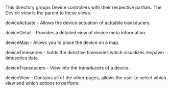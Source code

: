This directory groups Device controllers with their respective partials. The Device view is the parent to these views. 

deviceActuate - Allows the device actuation of actuable transducers. 
 
deviceDetail - Provides a detailed view of device meta information.

deviceMap - Allows you to place the device on a map. 

deviceTimeseries - holds the directive timeseries which visualizes respawn timeseries data.  

deviceTransducers - View into the transducers of a device. 

deviceView - Contains all of the other pages, allows the user to select which view and which actions to perform.
